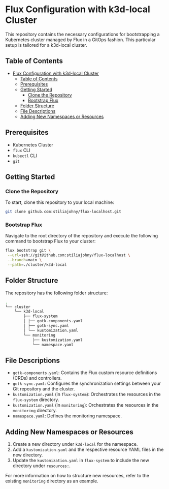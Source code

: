 # Flux Configuration with k3d-local Cluster

This repository contains the necessary configurations for bootstrapping a Kubernetes cluster managed by Flux in a GitOps fashion. This particular setup is tailored for a k3d-local cluster.

## Table of Contents

- [Flux Configuration with k3d-local Cluster](#flux-configuration-with-k3d-local-cluster)
  - [Table of Contents](#table-of-contents)
  - [Prerequisites](#prerequisites)
  - [Getting Started](#getting-started)
    - [Clone the Repository](#clone-the-repository)
    - [Bootstrap Flux](#bootstrap-flux)
  - [Folder Structure](#folder-structure)
  - [File Descriptions](#file-descriptions)
  - [Adding New Namespaces or Resources](#adding-new-namespaces-or-resources)

## Prerequisites

- Kubernetes Cluster
- `flux` CLI
- `kubectl` CLI
- `git`

## Getting Started

### Clone the Repository

To start, clone this repository to your local machine:

```bash
git clone github.com:stiliajohny/flux-localhost.git
```

### Bootstrap Flux

Navigate to the root directory of the repository and execute the following command to bootstrap Flux to your cluster:

```bash
flux bootstrap git \
 --url=ssh://git@ithub.com:stiliajohny/flux-localhost \
 --branch=main \
 --path=./cluster/k3d-local
```

## Folder Structure

The repository has the following folder structure:

```bash
.
└── cluster
    └── k3d-local
        ├── flux-system
        │ ├── gotk-components.yaml
        │ ├── gotk-sync.yaml
        │ └── kustomization.yaml
        └── monitoring
            ├── kustomization.yaml
            └── namespace.yaml
```

## File Descriptions

- `gotk-components.yaml`: Contains the Flux custom resource definitions (CRDs) and controllers.
- `gotk-sync.yaml`: Configures the synchronization settings between your Git repository and the cluster.
- `kustomization.yaml` (in `flux-system`): Orchestrates the resources in the `flux-system` directory.
- `kustomization.yaml` (in `monitoring`): Orchestrates the resources in the `monitoring` directory.
- `namespace.yaml`: Defines the monitoring namespace.

## Adding New Namespaces or Resources

1. Create a new directory under `k3d-local` for the namespace.
2. Add a `kustomization.yaml` and the respective resource YAML files in the new directory.
3. Update the `kustomization.yaml` in `flux-system` to include the new directory under `resources:`.

For more information on how to structure new resources, refer to the existing `monitoring` directory as an example.
